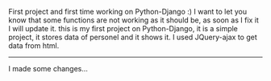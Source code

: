 First project and first time working on Python-Django :)
I want to let you know that some functions are not working as it should be, as soon as I fix it I will update it.
this is my first project on Python-Django, it is a simple project, it stores data of personel and it shows it. I used JQuery-ajax to get data from html.

*************************************

I made some changes...

